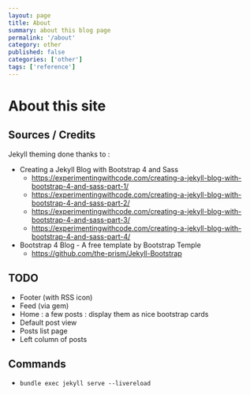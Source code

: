 ```yaml
---
layout: page
title: About
summary: about this blog page
permalink: '/about'
category: other
published: false
categories: ['other']
tags: ['reference']
---
```


# About this site

## Sources / Credits

Jekyll theming done thanks to :

- Creating a Jekyll Blog with Bootstrap 4 and Sass
    - <https://experimentingwithcode.com/creating-a-jekyll-blog-with-bootstrap-4-and-sass-part-1/>
    - <https://experimentingwithcode.com/creating-a-jekyll-blog-with-bootstrap-4-and-sass-part-2/>
    - <https://experimentingwithcode.com/creating-a-jekyll-blog-with-bootstrap-4-and-sass-part-3/>
    - <https://experimentingwithcode.com/creating-a-jekyll-blog-with-bootstrap-4-and-sass-part-4/>
- Bootstrap 4 Blog - A free template by Bootstrap Temple
    - <https://github.com/the-prism/Jekyll-Bootstrap> 
    
## TODO

- Footer (with RSS icon)
- Feed (via gem)
- Home : a few posts : display them as nice bootstrap cards
- Default post view 
- Posts list page
- Left column of posts    

## Commands

- `bundle exec jekyll serve --livereload`

